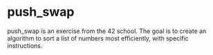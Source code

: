 # push_swap
push_swap is an exercise from the 42 school. The goal is to create an algorithm to sort a list of numbers most efficiently, with specific instructions.
